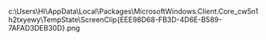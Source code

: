 c:\Users\HI\AppData\Local\Packages\MicrosoftWindows.Client.Core_cw5n1h2txyewy\TempState\ScreenClip\{EEE98D68-FB3D-4D6E-B589-7AFAD3DEB30D}.png
